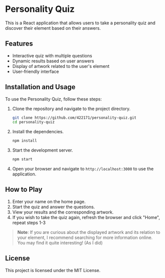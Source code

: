 # Personality Quiz

This is a React application that allows users to take a personality quiz and discover their element based on their answers. 

## Features
- Interactive quiz with multiple questions
- Dynamic results based on user answers
- Display of artwork related to the user's element
- User-friendly interface

## Installation and Usage

To use the Personality Quiz, follow these steps:

1. Clone the repository and navigate to the project directory.
    ```sh
    git clone https://github.com/422171/personality-quiz.git
    cd personality-quiz
    ```

2. Install the dependencies.
    ```sh
    npm install
    ```

3. Start the development server.
    ```sh
    npm start
    ```

4. Open your browser and navigate to `http://localhost:3000` to use the application.

<!-- Alternatively, you can visit the deployed application directly via the following URL: [Personality Quiz on Vercel](https://your-vercel-deployment-url.vercel.app) -->

## How to Play

1. Enter your name on the home page.
2. Start the quiz and answer the questions.
3. View your results and the corresponding artwork.
4. If you wish to take the quiz again, refresh the browser and click "Home", repeat steps 1-3

> **Note**: If you are curious about the displayed artwork and its relation to your element, I recommend searching for more information online. You may find it quite interesting! (As I did)

## License

This project is licensed under the MIT License.